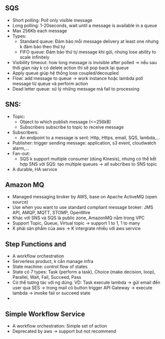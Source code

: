 ## SQS
  - Short polling: Poll only visible message
  - Long polling: 1-20seconds, wait until a message is available in a queue
  - Max 256Kb each message
  - Types:
    - Standard queue: Đảm bảo mỗi message delivery at least one nhưng k đảm bảo theo thứ tự
    - FIFO queue: Đảm bảo thứ tự message khi gửi, nhưng lose ability to scale infinitely
  - Visibility timeout: how long message is invisible after polled -> nếu sau thời gian này k có delete action thì sẽ pop back lại queue
  - Apply queue giúp hệ thống lose coupled/decoupled
  - Flow: add message to queue -> work instance hoặc lambda poll message từ queue và perform action    
  - Dead letter queue: xử lý những message mà fail to processing
  
## SNS:
  - Topic: 
    - Object to which publish message (<=256kB)
    - Subscribers subscribe to topic to receive message
  - Subscribers:
    - An endpoint to a message is sent: Http, Https, email, SQS, lambda,...
  - Publisher: trigger sending message: application, s3 event, cloudwatch alarm,...
  - Fan-out: 
    - SQS k support multiple consumer (dùng Kinesis), nhưng có thể kết hợp SNS với SQS: tạo multiple queues -> all subcribes to SNS topic
  - A durable, HA service
  
## Amazon MQ
 - Managed messaging broker by AWS, base on Apache ActiveMQ (open source)
 - Use when you want to use standard compliant message broker: JMS API, AMQP, MQTT, STOMP, OpenWire
 - Khác với SNS và SQS là public zone, AmazonMQ nằm trong VPC
 - Support Topic, Queue, Virtual topic -> support 1 to 1, 1 to many
 - K phải sản phẩm của aws -> K intergrate nhiều với aws service
 
## Step Functions and 
 - A workflow orchestration
 - Serverless product,  k cần manage infra
 - State machine: control flow of states
 - State có 7 types: Task (perform a task), Choice (make decision, loop), Parallel, Wait, Fail, Succeed, Pass
 - Có thể tương tác với ng dùng. VD: Task execute lambda -> gửi email đến user qua SES -> trong mail có button trigger API Gateway -> execute lambda -> invoke fail or succeed state
 - 
 
## Simple Workflow Service
 - A workflow orchestration: Simple set of action
 - Deprecated by aws -> support but not recommend
